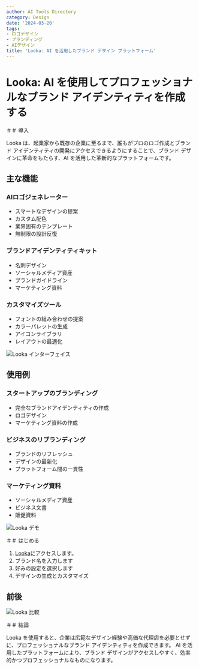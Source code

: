```yaml
---
author: AI Tools Directory
category: Design
date: '2024-03-20'
tags:
- ロゴデザイン
- ブランディング
- AIデザイン
title: 'Looka: AI を活用したブランド デザイン プラットフォーム'
---
```


# Looka: AI を使用してプロフェッショナルなブランド アイデンティティを作成する

＃＃ 導入

Looka は、起業家から既存の企業に至るまで、誰もがプロのロゴ作成とブランド アイデンティティの開発にアクセスできるようにすることで、ブランド デザインに革命をもたらす、AI を活用した革新的なプラットフォームです。

## 主な機能

### AIロゴジェネレーター
- スマートなデザインの提案
- カスタム配色
- 業界固有のテンプレート
- 無制限の設計反復

### ブランドアイデンティティキット
- 名刺デザイン
- ソーシャルメディア資産
- ブランドガイドライン
- マーケティング資料

### カスタマイズツール
- フォントの組み合わせの提案
- カラーパレットの生成
- アイコンライブラリ
- レイアウトの最適化

![Looka インターフェイス](/imgs/looka/interface.jpg)

## 使用例

### スタートアップのブランディング
- 完全なブランドアイデンティティの作成
- ロゴデザイン
- マーケティング資料の作成

### ビジネスのリブランディング
- ブランドのリフレッシュ
- デザインの最新化
- プラットフォーム間の一貫性

### マーケティング資料
- ソーシャルメディア資産
- ビジネス文書
- 販促資料

![Looka デモ](/imgs/looka/demo.jpg)

＃＃ はじめる

1. [Looka](https://looka.com)にアクセスします。
2. ブランド名を入力します
3. 好みの設定を選択します
4. デザインの生成とカスタマイズ

## 前後

![Looka 比較](/imgs/looka/comparison.jpg)

＃＃ 結論

Looka を使用すると、企業は広範なデザイン経験や高価な代理店を必要とせずに、プロフェッショナルなブランド アイデンティティを作成できます。 AI を活用したプラットフォームにより、ブランド デザインがアクセスしやすく、効率的かつプロフェッショナルなものになります。